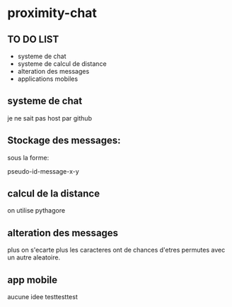 # proximity-chat

## TO DO LIST

- systeme de chat
- systeme de calcul de distance
- alteration des messages
- applications mobiles

## systeme de chat

je ne sait pas host par github

## Stockage des messages:

sous la forme:

pseudo-id-message-x-y

## calcul de la distance 

on utilise pythagore

## alteration des messages 

plus on s'ecarte plus les caracteres ont de chances d'etres permutes avec un autre aleatoire.

## app mobile

aucune idee
testtesttest
